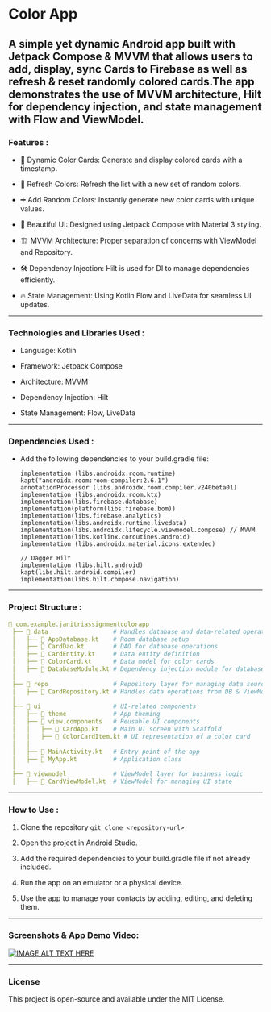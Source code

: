 # Color App

A simple yet dynamic Android app built with Jetpack Compose & MVVM that allows users to add, display, sync Cards to Firebase as well as refresh & reset randomly colored cards.The app demonstrates the use of MVVM architecture, Hilt for dependency injection, and state management with Flow and ViewModel.
---

### Features :

- 📌 Dynamic Color Cards: Generate and display colored cards with a timestamp.

- 🔄 Refresh Colors: Refresh the list with a new set of random colors.

- ➕ Add Random Colors: Instantly generate new color cards with unique values.

- 🎨 Beautiful UI: Designed using Jetpack Compose with Material 3 styling.

- 🏗 MVVM Architecture: Proper separation of concerns with ViewModel and Repository.

- 🛠 Dependency Injection: Hilt is used for DI to manage dependencies efficiently.

- 🔥 State Management: Using Kotlin Flow and LiveData for seamless UI updates.

---

### Technologies and Libraries Used :

- Language: Kotlin

- Framework: Jetpack Compose

- Architecture: MVVM

- Dependency Injection: Hilt

- State Management: Flow, LiveData

---

### Dependencies Used :

- Add the following dependencies to your build.gradle file:
    ```
    implementation (libs.androidx.room.runtime)
    kapt("androidx.room:room-compiler:2.6.1")
    annotationProcessor (libs.androidx.room.compiler.v240beta01)
    implementation (libs.androidx.room.ktx)
    implementation(libs.firebase.database)
    implementation(platform(libs.firebase.bom))
    implementation(libs.firebase.analytics)
    implementation(libs.androidx.runtime.livedata)
    implementation(libs.androidx.lifecycle.viewmodel.compose) // MVVM
    implementation(libs.kotlinx.coroutines.android)
    implementation (libs.androidx.material.icons.extended)

    // Dagger Hilt
    implementation (libs.hilt.android)
    kapt(libs.hilt.android.compiler)
    implementation(libs.hilt.compose.navigation)
    ```
---

### Project Structure :

```yaml
📂 com.example.janitriassignmentcolorapp  
 ├── 📂 data                  # Handles database and data-related operations  
 │   ├── 📄 AppDatabase.kt    # Room database setup  
 │   ├── 📄 CardDao.kt        # DAO for database operations  
 │   ├── 📄 CardEntity.kt     # Data entity definition  
 │   ├── 📄 ColorCard.kt      # Data model for color cards  
 │   ├── 📄 DatabaseModule.kt # Dependency injection module for database  
 │  
 ├── 📂 repo                  # Repository layer for managing data sources  
 │   ├── 📄 CardRepository.kt # Handles data operations from DB & ViewModel  
 │  
 ├── 📂 ui                    # UI-related components  
 │   ├── 📂 theme             # App theming  
 │   ├── 📂 view.components   # Reusable UI components  
 │   │   ├── 📄 CardApp.kt    # Main UI screen with Scaffold  
 │   │   ├── 📄 ColorCardItem.kt # UI representation of a color card  
 │   │  
 │   ├── 📄 MainActivity.kt   # Entry point of the app  
 │   ├── 📄 MyApp.kt          # Application class  
 │  
 ├── 📂 viewmodel             # ViewModel layer for business logic  
 │   ├── 📄 CardViewModel.kt  # ViewModel for managing UI state  
```

---

### How to Use :
1. Clone the repository
```git clone <repository-url>```

2. Open the project in Android Studio.

3. Add the required dependencies to your build.gradle file if not already included.

4. Run the app on an emulator or a physical device.

5. Use the app to manage your contacts by adding, editing, and deleting them.

---

### Screenshots & App Demo Video:

[![IMAGE ALT TEXT HERE](https://img.youtube.com/vi/HUOJ4_suYCY/0.jpg)](https://www.youtube.com/watch?v=HUOJ4_suYCY)

---

### License

This project is open-source and available under the MIT License.
